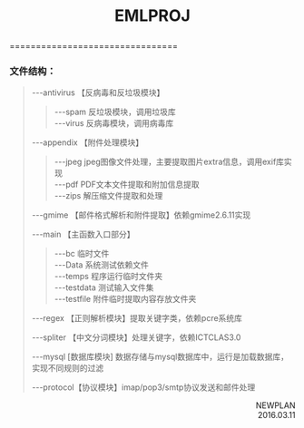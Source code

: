 # <p align="center">EMLPROJ</p>
================================
### 文件结构：
>---antivirus 【反病毒和反垃圾模块】
>>---spam 反垃圾模块，调用垃圾库</br> 
>>---virus 反病毒模块，调用病毒库
>
>---appendix 【附件处理模块】
>>---jpeg jpeg图像文件处理，主要提取图片extra信息，调用exif库实现</br> 
>>---pdf PDF文本文件提取和附加信息提取</br> 
>>---zips 解压缩文件提取和处理</br> 
>
>---gmime 【邮件格式解析和附件提取】依赖gmime2.6.11实现
>
>---main 【主函数入口部分】
>>---bc 临时文件</br>
>>---Data 系统测试依赖文件</br> 
>>---temps 程序运行临时文件夹</br>
>>---testdata 测试输入文件集</br>
>>---testfile 附件临时提取内容存放文件夹</br>
>
>---regex 【正则解析模块】提取关键字类，依赖pcre系统库
>
>---spliter 【中文分词模块】处理关键字，依赖ICTCLAS3.0
>
>---mysql  [数据库模块] 数据存储与mysql数据库中，运行是加载数据库，实现不同规则的过滤
>
>---protocol【协议模块】imap/pop3/smtp协议发送和邮件处理
>

<p align="right">NEWPLAN </br>2016.03.11</p>
